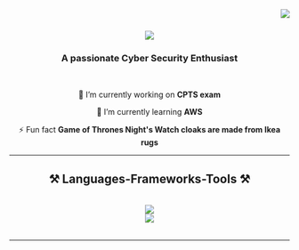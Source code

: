 <img align="right" src="https://visitor-badge.laobi.icu/badge?page_id=SSuspect999.SSuspect999" />

<h1 align="center">
    <img src="https://readme-typing-svg.herokuapp.com/?font=Righteous&size=35&center=true&vCenter=true&width=500&height=70&duration=4000&lines=Hi+There!+👋;+I'm+SSuspect999!;" />
</h1>

<h3 align="center">A passionate Cyber Security Enthusiast </h3>

<br/>

<div align="center">
 
 🔭 I’m currently working on **CPTS exam**
 
 🌱 I’m currently learning **AWS**


⚡ Fun fact **Game of Thrones Night's Watch cloaks are made from Ikea rugs**

 </div>
 
<div align="center"> 
  

</div>

 <hr/>
 
<h2 align="center">⚒️ Languages-Frameworks-Tools ⚒️</h2>
<br/>
<div align="center"> 
    <img src="https://skillicons.dev/icons?i=sqlite,docker,postman,django,linux,mysql,flask" /><br>
    <img src="https://skillicons.dev/icons?i=html,vscode,github,git,bash,php,golang,python" />
</div>

<br/>
<hr/>




